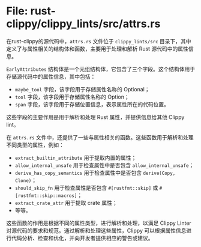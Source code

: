 # File: rust-clippy/clippy_lints/src/attrs.rs

在rust-clippy的源代码中，`attrs.rs` 文件位于 `clippy_lints/src` 目录下，其中定义了与属性相关的结构体和函数，主要用于处理和解析 Rust 源代码中的属性信息。

`EarlyAttributes` 结构体是一个元组结构体，它包含了三个字段。这个结构体用于存储源代码中的属性信息，其中包括：
- `maybe_tool` 字段，该字段用于存储属性名称的 Optional；
- `tool` 字段，该字段用于存储属性名称的 Option；
- `span` 字段，该字段用于存储位置信息，表示属性所在的代码位置。

这些字段的主要作用是用于解析和处理 Rust 属性，并提供信息给其他 Clippy lint。

在 `attrs.rs` 文件中，还提供了一些与属性相关的函数。这些函数用于解析和处理不同类型的属性，例如：
- `extract_builtin_attribute` 用于提取内置的属性；
- `allow_internal_unsafe` 用于检查属性中是否包含 `allow_internal_unsafe`；
- `derive_has_copy_semantics` 用于检查属性中是否包含 `derive(Copy, Clone)`；
- `should_skip_fn` 用于检查属性是否包含 `#[rustfmt::skip]` 或 `#[rustfmt::skip::macros]`；
- `extract_crate_attr` 用于提取 crate 属性；
- 等等。

这些函数的作用是根据不同的属性类型，进行解析和处理，以满足 Clippy Linter 对源代码的要求和规范。通过解析和处理这些属性，Clippy 可以根据属性信息进行代码分析、检查和优化，并向开发者提供相应的警告或建议。

